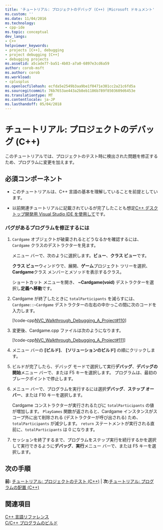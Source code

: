 ```yaml
---
title: 'チュートリアル: プロジェクトのデバッグ (C++) |Microsoft ドキュメント'
ms.custom: ''
ms.date: 11/04/2016
ms.technology:
- cpp-ide
ms.topic: conceptual
dev_langs:
- C++
helpviewer_keywords:
- projects [C++], debugging
- project debugging [C++]
- debugging projects
ms.assetid: a5cade77-ba51-4b03-a7a0-6897e3cd6a59
author: corob-msft
ms.author: corob
ms.workload:
- cplusplus
ms.openlocfilehash: ecfda5e2549b3aa9be1f0471e301cc2a21c6fd5a
ms.sourcegitcommit: 76b7653ae443a2b8eb1186b789f8503609d6453e
ms.translationtype: MT
ms.contentlocale: ja-JP
ms.lasthandoff: 05/04/2018
---
```

# <a name="walkthrough-debugging-a-project-c"></a>チュートリアル: プロジェクトのデバッグ (C++)
このチュートリアルでは、プロジェクトのテスト時に検出された問題を修正するため、プログラムに変更を加えます。  
  
## <a name="prerequisites"></a>必須コンポーネント  
  
-   このチュートリアルは、C++ 言語の基本を理解していることを前提としています。  
  
-   以前関連チュートリアルに記載されているが完了したことも想定[C++ デスクトップ開発用 Visual Studio IDE を使用して](../ide/using-the-visual-studio-ide-for-cpp-desktop-development.md)です。  
  
### <a name="to-fix-a-program-that-has-a-bug"></a>バグがあるプログラムを修正するには  
  
1.  `Cardgame` オブジェクトが破棄されるとどうなるかを確認するには、`Cardgame` クラスのデストラクターを見ます。  
  
     メニュー バーで、次のように選択します。**ビュー**、**クラス ビュー**です。  
  
     **クラス ビュー**ウィンドウで、展開、**ゲーム**プロジェクト ツリーを選択、 **Cardgame**クラス メンバーとメソッドを表示するクラス。  
  
     ショートカット メニューを開き、 **~Cardgame(void)** デストラクターを選択し**定義へ移動**です。  
  
2.  Cardgame が終了したときに `totalParticipants` を減らすには、`Cardgame::~Cardgame` デストラクターの左右の中かっこの間に次のコードを入力します。  
  
     [!code-cpp[NVC_Walkthrough_Debugging_A_Project#110](../ide/codesnippet/CPP/walkthrough-debugging-a-project-cpp_1.cpp)]  
  
3.  変更後、Cardgame.cpp ファイルは次のようになります。  
  
     [!code-cpp[NVC_Walkthrough_Debugging_A_Project#111](../ide/codesnippet/CPP/walkthrough-debugging-a-project-cpp_2.cpp)]  
  
4.  メニュー バーの **[ビルド]**、 **[ソリューションのビルド]** の順にクリックします。  
  
5.  ビルドが完了したら、デバッグ モードで選択して実行**デバッグ**、**デバッグの開始**メニュー バーで、または F5 キーを選択します。 プログラムは、最初のブレークポイントで停止します。  
  
6.  メニュー バーで、プログラムを実行するには選択**デバッグ**、**ステップ オーバー**、または F10 キーを選択します。  
  
     Cardgame コンストラクターが実行されるたびに `totalParticipants` の値が増加します。 `PlayGames` 関数が返されると、Cardgame インスタンスがスコープ外に出て削除される (デストラクターが呼び出される) ため、`totalParticipants` が減少します。 `return` ステートメントが実行される直前に、`totalParticipants` は 0 になります。  
  
7.  セッションを終了するまで、プログラムをステップ実行を続行するかを選択して実行できるように**デバッグ**、**実行**メニュー バーで、または F5 キーを選択します。  
  
## <a name="next-steps"></a>次の手順  
 **前:** [チュートリアル: プロジェクトのテスト (C++)](../ide/walkthrough-testing-a-project-cpp.md) &#124; **次:**[チュートリアル: プログラムの配置 (C++)](../ide/walkthrough-deploying-your-program-cpp.md)  
  
## <a name="see-also"></a>関連項目  
 [C++ 言語リファレンス](../cpp/cpp-language-reference.md)   
 [C/C++ プログラムのビルド](../build/building-c-cpp-programs.md)